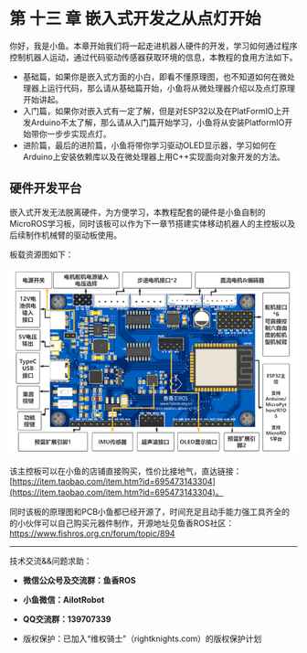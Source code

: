 # 第 十三 章 嵌入式开发之从点灯开始

你好，我是小鱼。本章开始我们将一起走进机器人硬件的开发，学习如何通过程序控制机器人运动，通过代码驱动传感器获取环境的信息，本教程的食用方法如下。


- 基础篇，如果你是嵌入式方面的小白，即看不懂原理图，也不知道如何在微处理器上运行代码，那么请从基础篇开始，小鱼将从微处理器介绍以及点灯原理开始讲起。
- 入门篇，如果你对嵌入式有一定了解，但是对ESP32以及在PlatFormIO上开发Arduino不太了解，那么请从入门篇开始学习，小鱼将从安装PlatformIO开始带你一步步实现点灯。
- 进阶篇，最后的进阶篇，小鱼将带你学习驱动OLED显示器，学习如何在Arduino上安装依赖库以及在微处理器上用C++实现面向对象开发的方法。


## 硬件开发平台

嵌入式开发无法脱离硬件，为方便学习，本教程配套的硬件是小鱼自制的MicroROS学习板，同时该板可以作为下一章节搭建实体移动机器人的主控板以及后续制作机械臂的驱动板使用。

板载资源图如下：

![0c1474f6-2d5a-4030-a1df-87bfdff78ba5-image.png](章节导读/imgs/1670950515258-0c1474f6-2d5a-4030-a1df-87bfdff78ba5-image-resized.png)

该主控板可以在小鱼的店铺直接购买，性价比接地气，直达链接：[https://item.taobao.com/item.htm?id=695473143304](https://item.taobao.com/item.htm?id=695473143304)。

同时该板的原理图和PCB小鱼都已经开源了，时间充足且动手能力强工具齐全的的小伙伴可以自己购买元器件制作，开源地址见鱼香ROS社区：https://www.fishros.org.cn/forum/topic/894 

--------------

技术交流&&问题求助：

- **微信公众号及交流群：鱼香ROS**
- **小鱼微信：AiIotRobot**
- **QQ交流群：139707339**

- 版权保护：已加入“维权骑士”（rightknights.com）的版权保护计划

